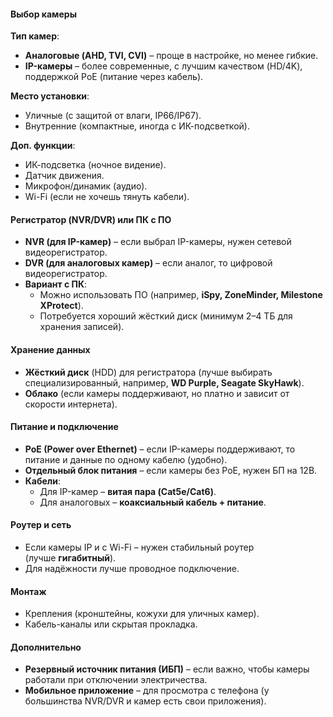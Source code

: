 #### Выбор камеры

**Тип камер**:

- **Аналоговые (AHD, TVI, CVI)** – проще в настройке, но менее гибкие.
- **IP-камеры** – более современные, с лучшим качеством (HD/4K), поддержкой PoE (питание через кабель).

**Место установки**:

- Уличные (с защитой от влаги, IP66/IP67).
- Внутренние (компактные, иногда с ИК-подсветкой).

**Доп. функции**:

- ИК-подсветка (ночное видение).
- Датчик движения.
- Микрофон/динамик (аудио).
- Wi-Fi (если не хочешь тянуть кабели).

#### Регистратор (NVR/DVR) или ПК с ПО

- **NVR (для IP-камер)** – если выбрал IP-камеры, нужен сетевой видеорегистратор.
- **DVR (для аналоговых камер)** – если аналог, то цифровой видеорегистратор.
- **Вариант с ПК**:
    - Можно использовать ПО (например, **iSpy, ZoneMinder, Milestone XProtect**).
    - Потребуется хороший жёсткий диск (минимум 2–4 ТБ для хранения записей).

#### Хранение данных

- **Жёсткий диск** (HDD) для регистратора (лучше выбирать специализированный, например, **WD Purple, Seagate SkyHawk**).
- **Облако** (если камеры поддерживают, но платно и зависит от скорости интернета).

#### Питание и подключение

- **PoE (Power over Ethernet)** – если IP-камеры поддерживают, то питание и данные по одному кабелю (удобно).
- **Отдельный блок питания** – если камеры без PoE, нужен БП на 12В.
- **Кабели**:
	- Для IP-камер – **витая пара (Cat5e/Cat6)**.
    - Для аналоговых – **коаксиальный кабель + питание**.

#### Роутер и сеть

- Если камеры IP и с Wi-Fi – нужен стабильный роутер (лучше **гигабитный**).
- Для надёжности лучше проводное подключение.

#### Монтаж

- Крепления (кронштейны, кожухи для уличных камер).
- Кабель-каналы или скрытая прокладка.

#### Дополнительно

- **Резервный источник питания (ИБП)** – если важно, чтобы камеры работали при отключении электричества.
- **Мобильное приложение** – для просмотра с телефона (у большинства NVR/DVR и камер есть свои приложения).
